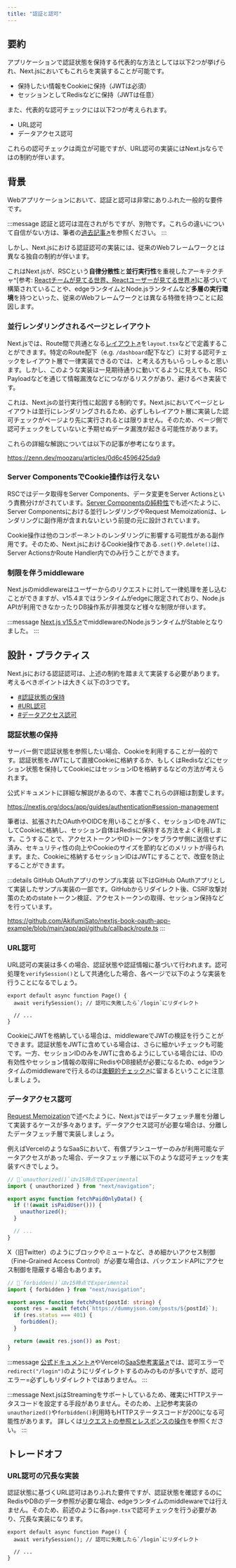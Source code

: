 ```yaml
---
title: "認証と認可"
---
```


## 要約

アプリケーションで認証状態を保持する代表的な方法としては以下2つが挙げられ、Next.jsにおいてもこれらを実装することが可能です。

- 保持したい情報をCookieに保持（JWTは必須）
- セッションとしてRedisなどに保持（JWTは任意）

また、代表的な認可チェックには以下2つが考えられます。

- URL認可
- データアクセス認可

これらの認可チェックは両立が可能ですが、URL認可の実装にはNext.jsならではの制約が伴います。

## 背景

Webアプリケーションにおいて、認証と認可は非常にありふれた一般的な要件です。

:::message
認証と認可は混在されがちですが、別物です。これらの違いについて自信がない方は、筆者の[過去記事↗︎](https://zenn.dev/akfm/articles/authentication-with-security)を参照ください。
:::

しかし、Next.jsにおける認証認可の実装には、従来のWebフレームワークとは異なる独自の制約が伴います。

これはNext.jsが、RSCという**自律分散性**と**並行実行性**を重視したアーキテクチャ^[参考: [Reactチームが見てる世界、Reactユーザーが見てる世界↗︎](https://zenn.dev/akfm/articles/react-team-vision)]に基づいて構築されていることや、edgeランタイムとNode.jsランタイムなど**多層の実行環境**を持つといった、従来のWebフレームワークとは異なる特徴を持つことに起因します。

### 並行レンダリングされるページとレイアウト

Next.jsでは、Route間で共通となる[レイアウト↗︎](https://nextjs.org/docs/app/getting-started/layouts-and-pages)を`layout.tsx`などで定義することができます。特定のRoute配下（e.g. `/dashboard`配下など）に対する認可チェックをレイアウト層で一律実装できるのでは、と考える方もいらっしゃると思います。しかし、このような実装は一見期待通りに動いてるように見えても、RSC Payloadなどを通じて情報漏洩などにつながるリスクがあり、避けるべき実装です。

これは、Next.jsの並行実行性に起因する制約です。Next.jsにおいてページとレイアウトは並行にレンダリングされるため、必ずしもレイアウト層に実装した認可チェックがページより先に実行されるとは限りません。そのため、ページ側で認可チェックをしていないと予期せぬデータ漏洩が起きる可能性があります。

これらの詳細な解説については以下の記事が参考になります。

https://zenn.dev/moozaru/articles/0d6c4596425da9

### Server ComponentsでCookie操作は行えない

RSCではデータ取得をServer Components、データ変更をServer Actionsという責務分けがされています。[Server Componentsの純粋性](part_4_pure_server_components)でも述べたように、Server Componentsにおける並行レンダリングやRequest Memoizationは、レンダリングに副作用が含まれないという前提の元に設計されています。

Cookie操作は他のコンポーネントのレンダリングに影響する可能性がある副作用です。そのため、Next.jsにおけるCookie操作である`.set()`や`.delete()`は、Server ActionsかRoute Handler内でのみ行うことができます。

### 制限を伴うmiddleware

Next.jsのmiddlewareはユーザーからのリクエストに対して一律処理を差し込むことができますが、v15.4まではランタイムがedgeに限定されており、Node.js APIが利用できなかったりDB操作系が非推奨など様々な制限が伴います。

:::message
[Next.js v15.5↗︎](https://nextjs.org/blog/next-15-5#nodejs-middleware-stable)でmiddlewareのNode.jsランタイムがStableとなりました。
:::

## 設計・プラクティス

Next.jsにおける認証認可は、上述の制約を踏まえて実装する必要があります。考えるべきポイントは大きく以下の3つです。

- [#認証状態の保持](#認証状態の保持)
- [#URL認可](#URL認可)
- [#データアクセス認可](#データアクセス認可)

### 認証状態の保持

サーバー側で認証状態を参照したい場合、Cookieを利用することが一般的です。認証状態をJWTにして直接Cookieに格納するか、もしくはRedisなどにセッション状態を保持してCookieにはセッションIDを格納するなどの方法が考えられます。

公式ドキュメントに詳細な解説があるので、本書でこれらの詳細は割愛します。

https://nextjs.org/docs/app/guides/authentication#session-management

筆者は、拡張されたOAuthやOIDCを用いることが多く、セッションIDをJWTにしてCookieに格納し、セッション自体はRedisに保持する方法をよく利用します。こうすることで、アクセストークンやIDトークンをブラウザ側に送信せずに済み、セキュリティ性の向上やCookieのサイズを節約などのメリットが得られます。また、Cookieに格納するセッションIDはJWTにすることで、改竄を防止することができます。

:::details GitHub OAuthアプリのサンプル実装
以下はGitHub OAuthアプリとして実装したサンプル実装の一部です。GitHubからリダイレクト後、CSRF攻撃対策のためのstateトークン検証、アクセストークンの取得、セッション保持などを行っています。

https://github.com/AkifumiSato/nextjs-book-oauth-app-example/blob/main/app/api/github/callback/route.ts
:::

### URL認可

URL認可の実装は多くの場合、認証状態や認証情報に基づいて行われます。認可処理を`verifySession()`として共通化した場合、各ページで以下のような実装を行うことになるでしょう。

```tsx :page.tsx
export default async function Page() {
  await verifySession(); // 認可に失敗したら`/login`にリダイレクト

  // ...
}
```

CookieにJWTを格納している場合は、middlewareでJWTの検証を行うことができます。認証状態をJWTに含めている場合は、さらに細かいチェックも可能です。一方、セッションIDのみをJWTに含めるようにしている場合には、IDの有効性やセッション情報の取得にRedisやDB接続が必要になるため、edgeランタイムのmiddlewareで行えるのは[楽観的チェック↗︎](https://nextjs.org/docs/app/guides/authentication#optimistic-checks-with-middleware-optional)に留まるということに注意しましょう。

### データアクセス認可

[Request Memoization](part_1_request_memoization)で述べたように、Next.jsではデータフェッチ層を分離して実装するケースが多々あります。データアクセス認可が必要な場合は、分離したデータフェッチ層で実装しましょう。

例えばVercelのようなSaaSにおいて、有償プランユーザーのみが利用可能なデータアクセスがあった場合、データフェッチ層に以下のような認可チェックを実装すべきでしょう。

```ts
// 🚨`unauthorized()`はv15時点でExperimental
import { unauthorized } from "next/navigation";

export async function fetchPaidOnlyData() {
  if (!(await isPaidUser())) {
    unauthorized();
  }

  // ...
}
```

X（旧Twitter）のようにブロックやミュートなど、きめ細かいアクセス制御（Fine-Grained Access Control）が必要な場合は、バックエンドAPIにアクセス制御を隠蔽する場合もあります。

```ts
// 🚨`forbidden()`はv15時点でExperimental
import { forbidden } from "next/navigation";

export async function fetchPost(postId: string) {
  const res = await fetch(`https://dummyjson.com/posts/${postId}`);
  if (res.status === 401) {
    forbidden();
  }

  return (await res.json()) as Post;
}
```

:::message
[公式ドキュメント↗︎](https://nextjs.org/docs/app/guides/authentication#creating-a-data-access-layer-dal)やVercelの[SaaS参考実装↗︎](https://github.com/vercel/nextjs-subscription-payments)では、認可エラーで`redirect("/login")`のようにリダイレクトするのみのものが多いですが、認可エラー=必ずしもリダイレクトではありません。
:::

:::message
Next.jsはStreamingをサポートしているため、確実にHTTPステータスコードを設定する手段がありません。そのため、上記参考実装の`unauthorized()`や`forbidden()`利用時もHTTPステータスコードが200になる可能性があります。
詳しくは[リクエストの参照とレスポンスの操作](part_5_request_ref)を参照ください。
:::

## トレードオフ

### URL認可の冗長な実装

認証状態に基づくURL認可はありふれた要件ですが、認証状態を確認するのにRedisやDBのデータ参照が必要な場合、edgeランタイムのmiddlewareでは行えません。そのため、前述のように各`page.tsx`で認可チェックを行う必要があり、冗長な実装になります。

```tsx :page.tsx
export default async function Page() {
  await verifySession(); // 認可に失敗したら`/login`にリダイレクト

  // ...
}
```
